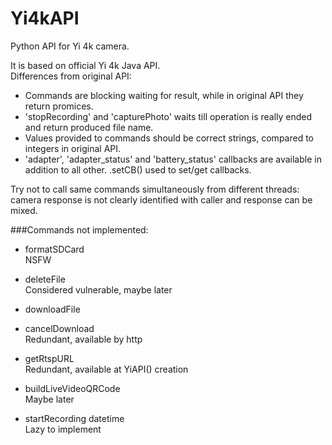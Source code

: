 # Yi4kAPI
Python API for Yi 4k camera.

It is based on official Yi 4k Java API.  
Differences from original API:
- Commands are blocking waiting for result, while in original API they return promices.
- 'stopRecording' and 'capturePhoto' waits till operation is really ended and return produced file name.
- Values provided to commands should be correct strings, compared to integers in original API.
- 'adapter', 'adapter_status' and 'battery_status' callbacks are available in addition to all other. .setCB() used to set/get callbacks.

Try not to call same commands simultaneously from different threads: camera response is not clearly identified with caller and response can be mixed.

###Commands not implemented:

-	formatSDCard  
		NSFW

-	deleteFile  
		Considered vulnerable, maybe later

-	downloadFile
-	cancelDownload  
		Redundant, available by http

-	getRtspURL  
		Redundant, available at YiAPI() creation

-	buildLiveVideoQRCode  
		Maybe later

-	startRecording datetime  
		Lazy to implement
